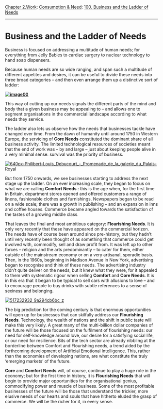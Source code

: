 [Chapter 2.Work](https://www.theschooloflife.com/thebookoflife/category/work/): [Consumption & Need](https://www.theschooloflife.com/thebookoflife/category/work/consumption-and-need/): [100. Business and the Ladder of Needs](https://www.theschooloflife.com/thebookoflife/business-and-the-ladder-of-needs/)

* * *

# Business and the Ladder of Needs

Business is focused on addressing a multitude of human needs; for everything from Jelly Babies to cardiac surgery to nuclear technology to hand soap dispensers.

Because human needs are so wide ranging, and span such a multitude of different appetites and desires, it can be useful to divide these needs into three broad categories – and then even arrange them up a distinctive sort of ladder:

**[![image00](https://www.theschooloflife.com/thebookoflife/wp-content/uploads/2015/11/image00.jpg)](http://www.thebookoflife.org/wp-content/uploads/2015/11/image00.jpg)**

This way of cutting up our needs signals the different parts of the mind and body that a given business may be appealing to – and allows one to segment organisations in the commercial landscape according to what needs they service.

The ladder also lets us observe how the needs that businesses tackle have changed over time. From the dawn of humanity until around 1750 in Western Europe, the servicing of **Core Needs** constituted the dominant share of all business activity. The limited technological resources of societies meant that the end of work was – by and large – just about keeping people alive in a very minimal sense: survival was the priority of business.

[![640px-Philibert-Louis_Debucourt_-_Promenade_de_la_galerie_du_Palais-Royal](https://www.theschooloflife.com/thebookoflife/wp-content/uploads/2015/11/640px-Philibert-Louis_Debucourt_-_Promenade_de_la_galerie_du_Palais-Royal.jpg)](http://www.thebookoflife.org/wp-content/uploads/2015/11/640px-Philibert-Louis_Debucourt_-_Promenade_de_la_galerie_du_Palais-Royal.jpg)

But from 1750 onwards, we see businesses starting to address the next stage up the ladder. On an ever increasing scale, they began to focus on what we are calling **Comfort Needs** : this is the age when, for the first time in Britain, department stores opened and offered customers a range of linens, fashionable clothes and furnishings. Newspapers began to be read on a wide scale; there was a growth in publishing – and an expansion in inns and coffee houses. Commerce became angled towards the satisfaction of the tastes of a growing middle class.

That leaves the final and most ambitious category: **Flourishing Needs**. It is only very recently that these have appeared on the commercial horizon. The needs have of course been around since pre-history, but they hadn’t until very recently been thought of as something that commerce could get involved with, commodify, sell and draw profit from. It was left up to other forces – religion and the arts predominantly – to cater for them, either outside of the mainstream economy or on a very artisanal, sporadic basis. Then, in the 1960s, beginning in Madison Avenue in New York, advertising began to recognise and think of these needs. The advertising industry didn’t quite deliver on the needs, but it knew what they were, for it appealed to them with systematic rigour when selling **Comfort** and **Core Needs**. It is in this era that it began to be typical to sell cars with allusions to love – and to encourage people to buy drinks with subtle references to a sense of sexiness and belonging.

[![517232932_9a294cb6bc_z](https://www.theschooloflife.com/thebookoflife/wp-content/uploads/2015/11/517232932_9a294cb6bc_z.jpg)](http://www.thebookoflife.org/wp-content/uploads/2015/11/517232932_9a294cb6bc_z.jpg)

The big prediction for the coming century is that enormous opportunities will open up for businesses that can skilfully address our **Flourishing**  **Needs**. Technology, the wealth of nations and the shift in public taste will make this very likely. A great many of the multi-billion dollar companies of the future will be those focused on the fulfilment of flourishing needs: our need for self-knowledge around love, our desire for a satisfying social life, or our need for resilience. Bits of the tech sector are already nibbling at the borderline between Comfort and Flourishing needs, a trend aided by the forthcoming development of Artificial Emotional Intelligence. This, rather than the economies of developing nations, are what constitute the truly ‘emerging markets’ of the future.

**Core** and **Comfort Needs** will, of course, continue to play a huge role in the economy; but for the first time in history, it is **Flourishing Needs** that will begin to provide major opportunities for the organisational genius, commodifying power and muscle of business. Some of the most profitable businesses of the future will be those that understand the trickier, more elusive needs of our hearts and souls that have hitherto eluded the grasp of commerce. We will be the richer for it, in every sense.
